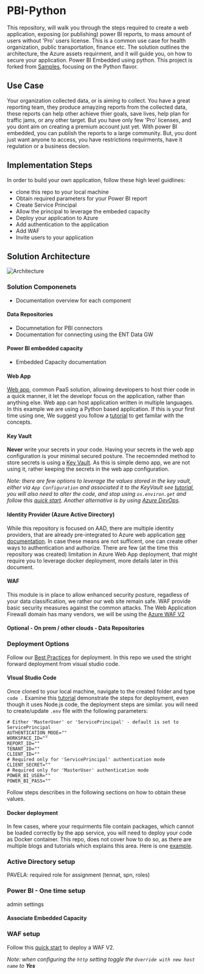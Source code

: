 # PBI-Python
This repository, will walk you through the steps required to create a web application, exposing (or publishing) power BI reports, to mass amount of users without 'Pro' users license. This is a common use case for health organization, public transportation, finance etc. The solution outlines the architecture, the Azure assets requirment, and it will guide you, on how to secure your application.
Power BI Embedded using python. This project is forked from [Samples](https://github.com/Microsoft/PowerBI-Developer-Samples), focusing on the Python flavor.

## Use Case
Your organization collected data, or is aiming to collect. You have a great reporting team, they produce amayzing reports from the collected data, these reports can help other achieve thier goals, save lives, help plan for traffic jams, or any other target. But you have only few 'Pro' licenses, and you dont aim on creating a premium account just yet. With power BI embedded, you can publish the reports to a large community. But, you dont just want anyone to access, you have restrictions requirments, have it regulation or a business decsion.

## Implementation Steps
In order to build your own application, follow these high level guidlines:
+ clone this repo to your local machine
+ Obtain required parameters for your Power BI report
+ Create Service Principal
+ Allow the principal to leverage the embeded capacity
+ Deploy your application to Azure
+ Add authentication to the application
+ Add WAF
+ Invite users to your application

## Solution Architecture

![Architecture](https://user-images.githubusercontent.com/37622785/81040881-0c9c0e00-8eb5-11ea-9b48-6cae552efd74.png)

### Solution Componenets
+ Documentation overview for each component

#### Data Repositories
+ Documnetation for PBI connectors
+ Documentation for connecting using the ENT Data GW

#### Power BI embedded capacity
+ Embedded Capacity documentation

#### Web App
[Web app](https://docs.microsoft.com/en-us/azure/app-service/overview), common PaaS solution, allowing developers to host thier code in a quick manner, it let the developr focus on the application, rather than anything else.
Web app can host application written in multiple languages. In this example we are using a Python based application. If this is your first time using one, We suggest you follow a [tutorial](https://docs.microsoft.com/en-us/azure/app-service/containers/quickstart-python?tabs=bash) to get familar with the concepts.

#### Key Vault
**Never** write your secrets in your code. Having your secrets in the web app configuration is your minimal secured posture. The recoemnded method to store secrets is using a [Key Vault](https://docs.microsoft.com/en-us/azure/key-vault/general/overview).
As this is simple demo app, we are not using it, rather keeping the secrets in the web app configuration. 


*_Note:_ there are few options to leverage the values stored in the key vault, either via ``` App Configuration ``` and associated it to the KeyVault see [tutorial](https://docs.microsoft.com/en-us/azure/azure-app-configuration/use-key-vault-references-dotnet-core?tabs=cmd%2Ccore2x), you will also need to alter the code, and stop using ```os.environ.get``` and follow this [quick start](https://docs.microsoft.com/en-us/azure/key-vault/secrets/quick-create-python). Another alternative is by using [Azure DevOps](https://docs.microsoft.com/en-us/azure/devops/user-guide/what-is-azure-devops?view=azure-devops).*

#### Identity Provider (Azure Active Directory)
While this repository is focused on AAD, there are multiple identity providers, that are already pre-integrated to Azure web application [see documentation](https://docs.microsoft.com/en-us/azure/app-service/overview-authentication-authorization). In case these means are not sufficent, one can create other ways to authentication and authorize. There are few (at the time this repository was created) limitation in Azure Web App deployment, that might require you to leverage docker deployment, more details later in this document.
#### WAF
This module is in place to allow enhanced security posture, regadless of your data classification, we rather our web site remain safe. WAF provide basic security measures against the common attacks. The Web Application Firewall domain has many vendors, we will be using the [Azure WAF V2](https://docs.microsoft.com/en-us/azure/web-application-firewall/ag/ag-overview)

#### Optional - On prem / other clouds - Data Repositories

### Deployment Options
Follow our [Best Practices](https://docs.microsoft.com/en-us/azure/app-service/deploy-best-practices) for deployment. In this repo we used the stright forward deployment from visual studio code.


#### VIsual Studio Code
Once cloned to your local machine, navigate to the created folder and type ```code .``` 
Examine this [tutorial](https://docs.microsoft.com/en-us/azure/javascript/tutorial-vscode-azure-app-service-node-01?tabs=bash) demonstrate the steps for deployment, even though it uses Node.js code, the deployment steps are similar.
you will need to create/update ``` .env ``` file with the following parameters:

```
# Either 'MasterUser' or 'ServicePrincipal' - default is set to ServicePrincipal
AUTHENTICATION_MODE=""
WORKSPACE_ID=""
REPORT_ID=""
TENANT_ID=""
CLIENT_ID=""
# Required only for 'ServicePrincipal' authentication mode
CLIENT_SECRET=""
# Required only for 'MasterUser' authentication mode
POWER_BI_USER=""
POWER_BI_PASS=""
```
Follow steps describes in the following sections on how to obtain these values.


#### Docker deployment
In few cases, where your requirments file contain packages, which cannot be loaded correctly by the app service, you will need to deploy your code as Docker container.
This repo, does not cover how to do so, as there are multiple blogs and tutorials which explains this area. Here is one [example](https://docs.microsoft.com/en-us/azure/javascript/tutorial-vscode-docker-node-01?tabs=bash).

### Active Directory setup
PAVELA: required role for assignment (tennat, spn, roles)

### Power BI - One time setup
admin settings
#### Associate Embedded Capacity

### WAF setup
Follow this [quick start](https://docs.microsoft.com/en-us/azure/web-application-firewall/ag/application-gateway-web-application-firewall-portal) to deploy a WAF V2.

*_Note:_ when configuring the ```http``` setting toggle the ```Override with new host name``` to **Yes***



